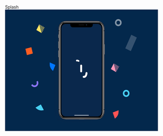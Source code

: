 Splash
<img align="right" width="600" height="400" src="https://github.com/AsmaJalal/Splash/blob/master/1_Cw-9TRCsofY5tN95RTDCEA.gif" alt="Asma Jalal">
